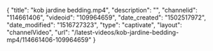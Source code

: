 {
    "title": "kob jardine bedding.mp4",
    "description": "",
    "channelid": "114661406",
    "videoid": "109964659",
    "date_created": "1502517972",
    "date_modified": "1516727323",
    "type": "captivate",
    "layout": "channelVideo",
    "url": "\/latest-videos\/kob-jardine-bedding-mp4\/114661406-109964659"
}